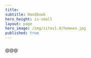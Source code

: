 ```yaml
---
title: 
subtitle: Handbook
hero_height: is-small
layout: page
hero_image: /img/sitev1.0/homeen.jpg
published: true
---
```


###

@@@
